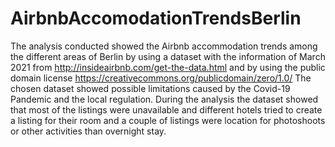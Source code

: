# AirbnbAccomodationTrendsBerlin
The analysis conducted showed the Airbnb accommodation trends among the different areas of Berlin by using a dataset with the information of March 2021 from http://insideairbnb.com/get-the-data.html and by using the public domain license https://creativecommons.org/publicdomain/zero/1.0/ 
The chosen dataset showed possible limitations caused by the Covid-19 Pandemic and the local regulation. During the analysis the dataset showed that most of the listings were unavailable and different hotels tried to create a listing for their room and a couple of listings were location for photoshoots or other activities than overnight stay.
